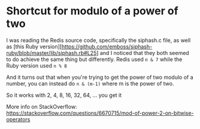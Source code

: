 # Shortcut for modulo of a power of two

I was reading the Redis source code, specifically the siphash.c file, as well
as [this Ruby
version][https://github.com/emboss/siphash-ruby/blob/master/lib/siphash.rb#L25]
and I noticed that they both seemed to do achieve the same thing but
differently. Redis used `n & 7` while the Ruby version used `n % 8`

And it turns out that when you're trying to get the power of two modulo of a
number, you can instead do `n & (m-1)` where m is the power of two.

So it works with 2, 4, 8, 16, 32, 64, ... you get it

More info on StackOverflow: https://stackoverflow.com/questions/6670715/mod-of-power-2-on-bitwise-operators
